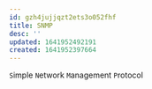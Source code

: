 ```yaml
---
id: gzh4jujjqzt2ets3o052fhf
title: SNMP
desc: ''
updated: 1641952492191
created: 1641952397664
---
```



`S`imple `N`etwork `M`anagement `P`rotocol
